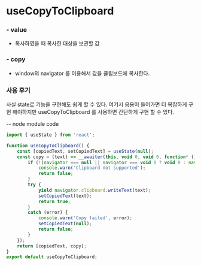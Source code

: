 # useCopyToClipboard

### - value
- 복사하였을 때 복사한 대상을 보관할 값

### - copy
- window의 navigator 를 이용해서 값을 클립보드에 복사한다.

### 사용 후기

사실 state로 기능을 구현해도 쉽게 할 수 있다.
여기서 응용이 들어가면 더 복잡하게 구현 해야하지만
useCopyToClipboard 를 사용하면 간단하게 구현 할 수 있다.

-- node module code
```jsx
import { useState } from 'react';

function useCopyToClipboard() {
    const [copiedText, setCopiedText] = useState(null);
    const copy = (text) => __awaiter(this, void 0, void 0, function* () {
        if (!(navigator === null || navigator === void 0 ? void 0 : navigator.clipboard)) {
            console.warn('Clipboard not supported');
            return false;
        }
        try {
            yield navigator.clipboard.writeText(text);
            setCopiedText(text);
            return true;
        }
        catch (error) {
            console.warn('Copy failed', error);
            setCopiedText(null);
            return false;
        }
    });
    return [copiedText, copy];
}
export default useCopyToClipboard;
```